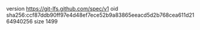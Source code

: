 version https://git-lfs.github.com/spec/v1
oid sha256:ccf87ddb90ff97e4d48ef7ece52b9a83865eeacd5d2b768cea611d2164940256
size 1499
